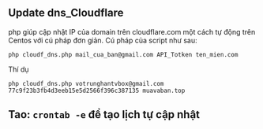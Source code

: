 ## Update dns_Cloudflare
php giúp cập nhật IP của domain trên cloudflare.com một cách tự động trên Centos với cú pháp đơn giản.
Cú pháp của script như sau:
```
php cloudf_dns.php mail_cua_ban@gmail.com API_Totken ten_mien.com

  ```
  
  Thí dụ
```
php cloudf_dns.php votrunghantvbox@gmail.com 77c9f23b3fb4d3eeb15e5d2566f396c387135 muavaban.top

```
## Tao: ``crontab -e`` để tạo lịch tự cập nhật

